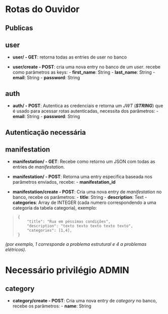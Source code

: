 # Rotas do Ouvidor

## Publicas

## user

- **user/ - GET**: retorna todas as entries de user no banco

- **user/create - POST**: cria uma nova entry no banco de um _user_.
  recebe como parâmetros as keys: - **first_name**: String - **last_name**: String - **email**: String - **password**: String

## auth

- **auth/ - POST**: Autentica as credenciais e retorna um _JWT_ (**_STRING_**) que é usado para acessar rotas autenticadas, necessita dos parâmetros: - **email**: String - **password**: String

## Autenticação necessária

## manifestation

- **manifestation/ - GET**: Recebe como retorno um JSON com todas as entries de _manifestation_.

- **manifestation/ - POST**: Retorna uma entry especifica baseada nos parâmetros enviados, recebe: - **manifestation_id**

- **manifestation/create - POST**: Cria uma nova entry de _manifestation_ no banco, recebe os parâmetros: - **title**: String - **description**: Text - **categories**: Array de INTEGER (cada numero correspondendo a uma categoria da tabela categoria), exemplo:

>     {
>         "title": "Rua em péssimas condições",
>         "description": "texto texto texto texto texto",
>         "categories": [1,4],
>     }

_(por exemplo, 1 corresponde a problema estrutural e 4 a problemas elétricos)._

# Necessário privilégio ADMIN

## category

- **category/create - POST**: Cria uma nova entry de _category_ no banco, recebe os parâmetros: - **name**: String
